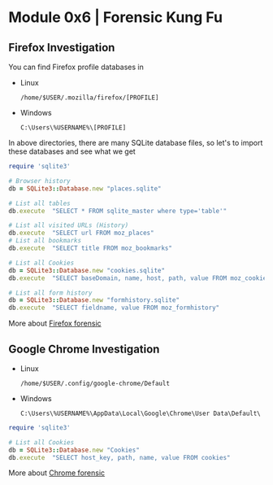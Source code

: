 # Module 0x6 \| Forensic Kung Fu

## Firefox Investigation

You can find Firefox profile databases in

* Linux 

  ```text
  /home/$USER/.mozilla/firefox/[PROFILE]
  ```

* Windows 

  ```text
  C:\Users\%USERNAME%\[PROFILE]
  ```

In above directories, there are many SQLite database files, so let's to import these databases and see what we get

```ruby
require 'sqlite3'

# Browser history 
db = SQLite3::Database.new "places.sqlite"

# List all tables 
db.execute  "SELECT * FROM sqlite_master where type='table'"

# List all visited URLs (History)
db.execute  "SELECT url FROM moz_places"
# List all bookmarks
db.execute  "SELECT title FROM moz_bookmarks"

# List all Cookies
db = SQLite3::Database.new "cookies.sqlite"
db.execute  "SELECT baseDomain, name, host, path, value FROM moz_cookies"

# List all form history
db = SQLite3::Database.new "formhistory.sqlite"
db.execute  "SELECT fieldname, value FROM moz_formhistory"
```

More about [Firefox forensic](http://www.forensicswiki.org/wiki/Mozilla_Firefox_3_History_File_Format)

## Google Chrome Investigation

* Linux

  ```text
  /home/$USER/.config/google-chrome/Default
  ```

* Windows 

  ```text
  C:\Users\%USERNAME%\AppData\Local\Google\Chrome\User Data\Default\
  ```

```ruby
require 'sqlite3'

# List all Cookies
db = SQLite3::Database.new "Cookies"
db.execute  "SELECT host_key, path, name, value FROM cookies"
```

More about [Chrome forensic](http://www.forensicswiki.org/wiki/Google_Chrome)

